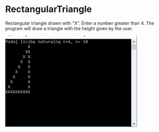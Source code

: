 # RectangularTriangle

Rectangular triangle drawn with "X". 
Enter a number greater than 4. The program will draw a triangle with the height given by the user.

![Example screenshot](./img/1.png)

